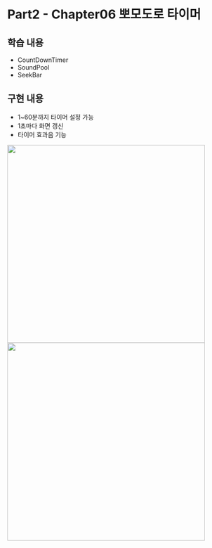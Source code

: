 # Part2 - Chapter06 뽀모도로 타이머

## 학습 내용
- CountDownTimer
- SoundPool
- SeekBar

## 구현 내용
- 1~60분까지 타이머 설정 가능
- 1초마다 화면 갱신
- 타이머 효과음 기능

<img src="https://user-images.githubusercontent.com/43491968/152992544-5fdf158e-5453-453b-91ff-08318392d3e2.png" height="450">
<img src="https://user-images.githubusercontent.com/43491968/152992565-42d6b0c9-4a20-44c7-9c22-5f553b29c67c.png" height="450">

